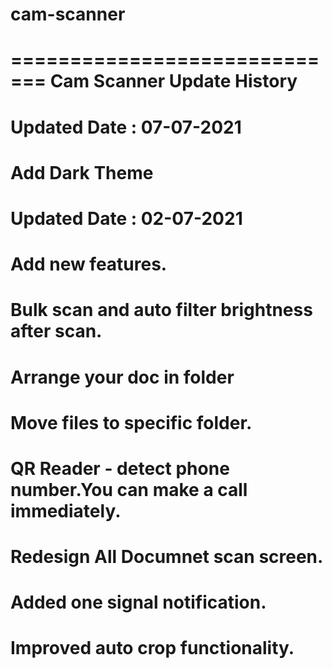 # cam-scanner

=============================
Cam Scanner Update History
=============================
Updated Date : 07-07-2021
=============================
# Add Dark Theme

Updated Date : 02-07-2021
=============================
# Add new features.
# Bulk scan and auto filter brightness after scan.
# Arrange your doc in folder
# Move files to specific folder.
# QR Reader - detect phone number.You can make a call immediately.
# Redesign All Documnet scan screen.
# Added one signal notification.
# Improved auto crop functionality.
